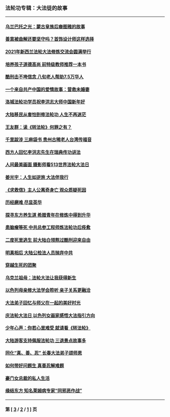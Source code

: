 ### 法轮功专辑：大法徒的故事
---
#### [乌兰巴托之光：蒙古皇族后裔图雅的故事](../../pages/nf1147481/n13155759.md?01200430) 
#### [善意被曲解还要坚守吗？首饰设计师这样选择](../../pages/nf1147481/n13077575.md?01200430) 
#### [2021年新西兰法轮大法修炼交流会圆满举行](../../pages/nf1147481/n13033149.md?01200430) 
#### [培养孩子道德高尚 前特级教师推荐一本书](../../pages/nf1147481/n12938640.md?01200430) 
#### [酷刑击不垮信念 八旬老人帮助7.5万华人](../../pages/nf1147481/n12880712.md?01200430) 
#### [一个来自共产中国的爱情故事：营救未婚妻](../../pages/nf1147481/n12778386.md?01200430) 
#### [洛城法轮功学员祝李洪志大师中国新年好](../../pages/nf1147481/n12724685.md?01200430) 
#### [大陆移民从害怕到修法轮功 人生不再迷茫](../../pages/nf1147481/n12414325.md?01200430) 
#### [王友群：读《转法轮》何罪之有？](../../pages/nf1147481/n12408647.md?01200430) 
#### [千里跋涉 三麻袋书 贵州古稀老人台湾传福音](../../pages/nf1147481/n12198750.md?01200430) 
#### [西方人回忆李洪志先生在瑞典传功讲法](../../pages/nf1147481/n12099607.md?01200430) 
#### [人间最美画面 摄影师看513世界法轮大法日](../../pages/nf1147481/n12094118.md?01200430) 
#### [姜光宇：人生如逆旅 大法伴我行](../../pages/nf1147481/n12088664.md?01200430) 
#### [《求救信》主人公离奇身亡 观众质疑死因](../../pages/nf1147481/n11845215.md?01200430) 
#### [历经磨难 尽显英华](../../pages/nf1147481/n11723297.md?01200430) 
#### [探寻东方养生道 希腊青年在修炼中得到升华](../../pages/nf1147481/n11494502.md?01200430) 
#### [患脑瘤等死 中共总参工程师炼法轮功后痊愈](../../pages/nf1147481/n11466682.md?01200430) 
#### [二度死里逃生 前大陆白领熬过酷刑迎来自由](../../pages/nf1147481/n11368594.md?01200430) 
#### [明真相后 大陆公检法人员抛弃中共](../../pages/nf1147481/n11358618.md?01200430) 
#### [穿越生死的团聚](../../pages/nf1147481/n11258922.md?01200430) 
#### [乌克兰祖母：法轮大法让我获得新生](../../pages/nf1147481/n11269457.md?01200430) 
#### [以色列母亲修大法学会聆听 亲子关系更融洽](../../pages/nf1147481/n11268195.md?01200430) 
#### [大法弟子回忆与师父在一起的美好时光](../../pages/nf1147481/n11267759.md?01200430) 
#### [庆法轮大法日 以色列女画家感悟大法指引方向](../../pages/nf1147481/n11267735.md?01200430) 
#### [少年心声：你若心里难受 就请看《转法轮》](../../pages/nf1147481/n11267496.md?01200430) 
#### [大陆游客支持佩服法轮功 三退景点故事多](../../pages/nf1147481/n11267378.md?01200430) 
#### [同化“真、善、忍” 长春大法弟子颂师恩](../../pages/nf1147481/n11266497.md?01200430) 
#### [如何带好问题生 真善忍解难题](../../pages/nf1147481/n11243655.md?01200430) 
#### [豪门女总裁的私人生活](../../pages/nf1147481/n10127794.md?01200430) 
#### [缘结东方 知名莱姆病专家“同邪恶作战”](../../pages/nf1147481/n10682468.md?01200430) 

---
#### 第 [ [3](./3.md?01200430) / [2](./2.md?01200430) / [1](./1.md?01200430) ] 页
